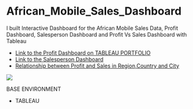 # African_Mobile_Sales_Dashboard
I built Interactive Dashboard for the African Mobile Sales Data, Profit Dashboard, Salesperson Dashboard and Profit Vs Sales Dashboard with Tableau

* [Link to the Profit Dashboard on TABLEAU PORTFOLIO](https://public.tableau.com/profile/ojeabulu.gift.oscar12345#!/vizhome/African_Mobile_Data_Dashboard/ProfitDashboard)
* [Link to the Salesperson Dashboard ](https://public.tableau.com/profile/ojeabulu.gift.oscar12345#!/vizhome/African_Mobile_Data_Dashboard/SalespersonDashboard)
* [Relationship between Profit and Sales in Region,Country and City](https://public.tableau.com/profile/ojeabulu.gift.oscar12345#!/vizhome/African_Mobile_Data_Dashboard/ProfitVsSales)


![](https://github.com/Gift-Ojeabulu/African_Mobile_Sales_Dashboard/blob/main/Profit%20Dashboard%20Current.pdf.gif)


BASE ENVIRONMENT

* TABLEAU

